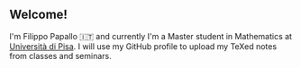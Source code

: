 ## Welcome!

<!-- This is a commented and won't appear on my profile -->

<!-- To learn how to write in GitHub, check: 
https://docs.github.com/en/get-started/writing-on-github/getting-started-with-writing-and-formatting-on-github/basic-writing-and-formatting-syntax#using-emoji 
-->

I'm Filippo Papallo :it: and currently I'm a Master student in Mathematics at [Università di Pisa](https://www.dm.unipi.it/).
I will use my GitHub profile to upload my TeXed notes from classes and seminars.

